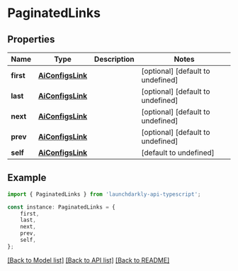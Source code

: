 # PaginatedLinks


## Properties

Name | Type | Description | Notes
------------ | ------------- | ------------- | -------------
**first** | [**AiConfigsLink**](AiConfigsLink.md) |  | [optional] [default to undefined]
**last** | [**AiConfigsLink**](AiConfigsLink.md) |  | [optional] [default to undefined]
**next** | [**AiConfigsLink**](AiConfigsLink.md) |  | [optional] [default to undefined]
**prev** | [**AiConfigsLink**](AiConfigsLink.md) |  | [optional] [default to undefined]
**self** | [**AiConfigsLink**](AiConfigsLink.md) |  | [default to undefined]

## Example

```typescript
import { PaginatedLinks } from 'launchdarkly-api-typescript';

const instance: PaginatedLinks = {
    first,
    last,
    next,
    prev,
    self,
};
```

[[Back to Model list]](../README.md#documentation-for-models) [[Back to API list]](../README.md#documentation-for-api-endpoints) [[Back to README]](../README.md)
